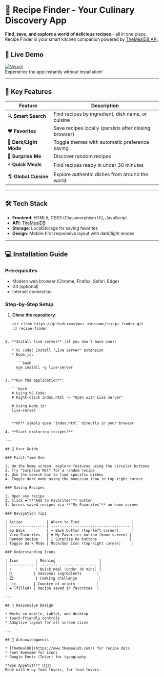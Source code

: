 
# 🍳 Recipe Finder - Your Culinary Discovery App  
**Find, save, and explore a world of delicious recipes** - all in one place. Recipe Finder is your smart kitchen companion powered by [TheMealDB API](https://www.themealdb.com/).

## 🚀 Live Demo  
[![Vercel](https://img.shields.io/badge/Try_Live_Demo-000000?style=for-the-badge&logo=vercel)](https://recipe-app-kappa-flax.vercel.app/)  
Experience the app instantly without installation!

---

## 🌟 Key Features
| Feature               | Description                                                                 |
|-----------------------|-----------------------------------------------------------------------------|
| 🔍 **Smart Search**   | Find recipes by ingredient, dish name, or cuisine                           |
| ❤️ **Favorites**      | Save recipes locally (persists after closing browser)                       |
| 🌙 **Dark/Light Mode**| Toggle themes with automatic preference saving                              |
| 🎲 **Surprise Me**    | Discover random recipes                                                     |
| ⚡ **Quick Meals**    | Find recipes ready in under 30 minutes                                      |
| 🌎 **Global Cuisine** | Explore authentic dishes from around the world                              |

---

## 🛠️ Tech Stack  
- **Frontend**: HTML5, CSS3 (Glassmorphism UI), JavaScript  
- **API**: [TheMealDB](https://www.themealdb.com/)  
- **Storage**: LocalStorage for saving favorites  
- **Design**: Mobile-first responsive layout with dark/light modes

---

## 💻 Installation Guide

### Prerequisites
- Modern web browser (Chrome, Firefox, Safari, Edge)
- Git (optional)
- Internet connection

### Step-by-Step Setup
1. **Clone the repository**:
   ```bash
   git clone https://github.com/your-username/recipe-finder.git
   cd recipe-finder
````

2. **Install live server** (if you don't have one):

   * VS Code: Install "Live Server" extension
   * Node.js:

     ```bash
     npm install -g live-server
     ```

3. **Run the application**:

   ```bash
   # Using VS Code:
   # Right-click index.html -> "Open with Live Server"

   # Using Node.js:
   live-server
   ```

   **OR** simply open `index.html` directly in your browser

4. **Start exploring recipes!**

---

## 🧭 User Guide

### First-Time Use

1. On the home screen, explore features using the circular buttons
2. Try "Surprise Me!" for a random recipe
3. Use the search bar to find specific dishes
4. Toggle dark mode using the moon/sun icon in top-right corner

### Saving Recipes

1. Open any recipe
2. Click ❤️ **"Add to Favorites"** button
3. Access saved recipes via **"My Favorites"** on home screen

### Navigation Tips

| Action           | Where to Find                        |
| ---------------- | ------------------------------------ |
| Go Back          | ← Back button (top-left corner)      |
| View Favorites   | ❤️ My Favorites button (home screen) |
| Random Recipe    | 🎲 Surprise Me buttons               |
| Toggle Dark Mode | Moon/Sun icon (top-right corner)     |

### Understanding Icons

| Icon        | Meaning                    |
| ----------- | -------------------------- |
| ⚡           | Quick meal (under 30 mins) |
| 🍃          | Seasonal ingredients       |
| 🏆          | Cooking challenge          |
| 🇮🇹        | Country of origin          |
| ❤️ (filled) | Recipe saved in favorites  |

---

## 📱 Responsive Design

* Works on mobile, tablet, and desktop
* Touch-friendly controls
* Adaptive layout for all screen sizes

---

## 🙏 Acknowledgments

* [TheMealDB](https://www.themealdb.com/) for recipe data
* Font Awesome for icons
* Google Fonts (Inter) for typography

**Bon Appétit!** 👨‍🍳👩‍🍳
Made with ❤️ by food lovers, for food lovers.


